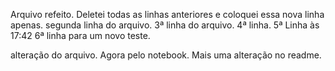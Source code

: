 Arquivo refeito. Deletei todas as linhas anteriores e coloquei essa nova linha apenas.
segunda linha do arquivo.
3ª linha do arquivo.
4ª linha.
5ª Linha às 17:42
6ª linha para um novo teste.

alteração do arquivo. Agora pelo notebook.
Mais uma alteração no readme.